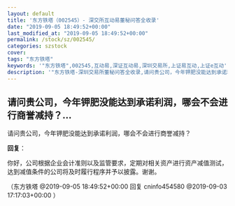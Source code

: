 ```yaml
---
layout: default
title: '东方铁塔（002545）- 深交所互动易董秘问答全收录'
date: "2019-09-05 18:49:52+00:00"
last_modified_at: "2019-09-05 18:49:52+00:00"
permalink: /stock/sz/002545/
categories: szstock
cover: 
tags: "东方铁塔"
keywords: '"东方铁塔",002545,互动易,深证互动易,深圳交易所,上证易互动,上证e互动'
description: '"东方铁塔-深圳交易所董秘问答全收录,请问贵公司，今年钾肥没能达到承诺利润，哪会不会进行商誉减持？"'
---
```


## 请问贵公司，今年钾肥没能达到承诺利润，哪会不会进行商誉减持？...

请问贵公司，今年钾肥没能达到承诺利润，哪会不会进行商誉减持？

**回复**：

你好，公司根据企业会计准则以及监管要求，定期对相关资产进行资产减值测试，达到减值条件的公司将及时履行程序并予以披露。谢谢。 

（东方铁塔  @2019-09-05 18:49:52+00:00 回复 cninfo454580  @2019-09-03 17:17:03+00:00 ）


